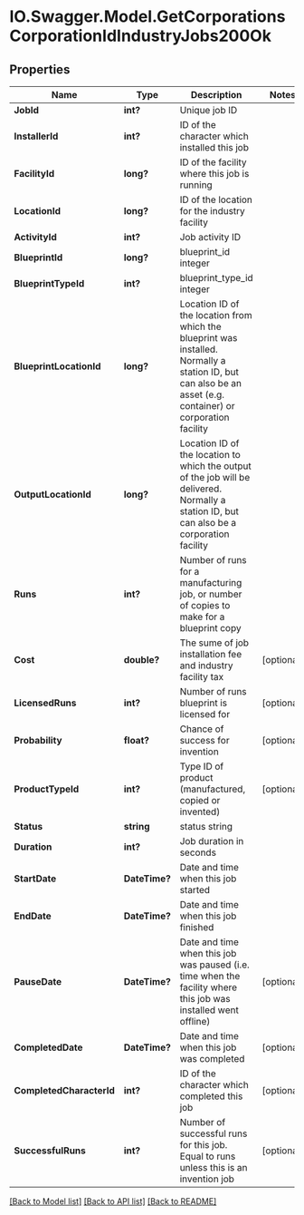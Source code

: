 # IO.Swagger.Model.GetCorporationsCorporationIdIndustryJobs200Ok
## Properties

Name | Type | Description | Notes
------------ | ------------- | ------------- | -------------
**JobId** | **int?** | Unique job ID | 
**InstallerId** | **int?** | ID of the character which installed this job | 
**FacilityId** | **long?** | ID of the facility where this job is running | 
**LocationId** | **long?** | ID of the location for the industry facility | 
**ActivityId** | **int?** | Job activity ID | 
**BlueprintId** | **long?** | blueprint_id integer | 
**BlueprintTypeId** | **int?** | blueprint_type_id integer | 
**BlueprintLocationId** | **long?** | Location ID of the location from which the blueprint was installed. Normally a station ID, but can also be an asset (e.g. container) or corporation facility | 
**OutputLocationId** | **long?** | Location ID of the location to which the output of the job will be delivered. Normally a station ID, but can also be a corporation facility | 
**Runs** | **int?** | Number of runs for a manufacturing job, or number of copies to make for a blueprint copy | 
**Cost** | **double?** | The sume of job installation fee and industry facility tax | [optional] 
**LicensedRuns** | **int?** | Number of runs blueprint is licensed for | [optional] 
**Probability** | **float?** | Chance of success for invention | [optional] 
**ProductTypeId** | **int?** | Type ID of product (manufactured, copied or invented) | [optional] 
**Status** | **string** | status string | 
**Duration** | **int?** | Job duration in seconds | 
**StartDate** | **DateTime?** | Date and time when this job started | 
**EndDate** | **DateTime?** | Date and time when this job finished | 
**PauseDate** | **DateTime?** | Date and time when this job was paused (i.e. time when the facility where this job was installed went offline) | [optional] 
**CompletedDate** | **DateTime?** | Date and time when this job was completed | [optional] 
**CompletedCharacterId** | **int?** | ID of the character which completed this job | [optional] 
**SuccessfulRuns** | **int?** | Number of successful runs for this job. Equal to runs unless this is an invention job | [optional] 

[[Back to Model list]](../README.md#documentation-for-models) [[Back to API list]](../README.md#documentation-for-api-endpoints) [[Back to README]](../README.md)


